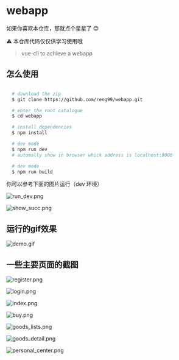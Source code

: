 # webapp

如果你喜欢本仓库，那就点个星星了 :blush:

:warning: 本仓库代码仅仅供学习使用哦

> vue-cli to achieve a webapp

## 怎么使用

```bash

  # download the zip
  $ git clone https://github.com/reng99/webapp.git

  # enter the root catalogue
  $ cd webapp

  # install dependencies
  $ npm install

  # dev mode
  $ npm run dev
  # automally show in browser whick address is localhost:8000

  # dev mode
  $ npm run build

```

你可以参考下面的图片运行（dev 环境）

![run_dev.png](./images/run_dev.png)

![show_succ.png](./images/show_succ.png)

## 运行的gif效果

![demo.gif](./images/demo.gif)


## 一些主要页面的截图

![register.png](./images/register.png)

![login.png](./images/login.png)

![index.png](./images.index.png)

![buy.png](./images/buy.png)

![goods_lists.png](./images/goods_lists.png)

![goods_detail.png](./images/goods_detail.png)

![personal_center.png](./images/personal_center.png)



